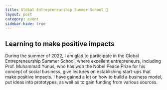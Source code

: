 ```yaml
---
title: Global Entrepreneurship Summer School 💼
layout: post
category: event
sidebar-hide: true
---
```


## Learning to make positive impacts

During the summer of 2022, I am glad to participate in the Global Entrepreneurship Summer School, where excellent entrepreneurs, including Prof. Muhammad Yunus, who has won the Nobel Peace Prize for his concept of social business, give lectures on establishing start-ups that make positive impacts. I have gained a lot on how to build a business model, put ideas into prototypes, as well as to gain funding from various sources.